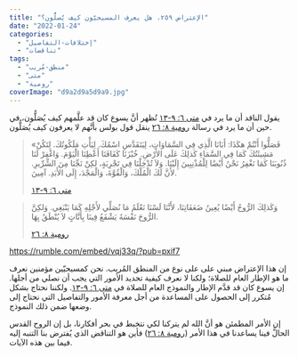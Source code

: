 ```yaml
---
title: "الإعتراض ٢٥٩، هل يعرف المسيحيّون كيف يُصلُّون؟"
date: "2022-01-24"
categories: 
  - "إختلافات-التفاصيل"
  - "تناقضات"
tags: 
  - "منطق-مُريب"
  - "متى"
  - "رومية"
coverImage: "d9a2d9a5d9a9.jpg"
---
```


يقول الناقد أن ما يرد في [متى ٦: ٩-١٣](https://my.bible.com/bible/101/MAT.6.9-13) تُظهر أنَّ يسوع كان قد علَّمهم كيف يُصَلُّون، في حين أن ما يرد في رسالة [رومية ٨: ٢٦](https://my.bible.com/bible/101/ROM.8.26) ينقل قول بولس بأنَّهم لا يعرفون كيف يُصَلُّون.

> «فَصَلُّوا أَنْتُمْ هكَذَا: أَبَانَا الَّذِي فِي السَّمَاوَاتِ، لِيَتَقَدَّسِ اسْمُكَ. لِيَأْتِ مَلَكُوتُكَ. لِتَكُنْ مَشِيئَتُكَ كَمَا فِي السَّمَاءِ كَذلِكَ عَلَى الأَرْضِ. خُبْزَنَا كَفَافَنَا أَعْطِنَا الْيَوْمَ. وَاغْفِرْ لَنَا ذُنُوبَنَا كَمَا نَغْفِرُ نَحْنُ أَيْضًا لِلْمُذْنِبِينَ إِلَيْنَا. وَلاَ تُدْخِلْنَا فِي تَجْرِبَةٍ، لكِنْ نَجِّنَا مِنَ الشِّرِّيرِ. لأَنَّ لَكَ الْمُلْكَ، وَالْقُوَّةَ، وَالْمَجْدَ، إِلَى الأَبَدِ. آمِينَ.
> 
> [متى ٦: ٩-١٣](https://my.bible.com/bible/101/MAT.6.9-13)

> وَكَذلِكَ الرُّوحُ أَيْضًا يُعِينُ ضَعَفَاتِنَا، لأَنَّنَا لَسْنَا نَعْلَمُ مَا نُصَلِّي لأَجْلِهِ كَمَا يَنْبَغِي. وَلكِنَّ الرُّوحَ نَفْسَهُ يَشْفَعُ فِينَا بِأَنَّاتٍ لاَ يُنْطَقُ بِهَا.
> 
> [رومية ٨: ٢٦](https://my.bible.com/bible/101/ROM.826)

https://rumble.com/embed/vqj33q/?pub=pxif7

إن هذا الإعتراض مبني على على نوع من المنطق المُريب. نحن كمسيحيّين مؤمنين نعرف ما هو الإطار العام للصلاة؛ ولكنا لا نعرف كيفية تحديد الأمور التي يجب أن نصلي من أجلها. إن يسوع كان قد قدَّم الإطار والنموذج العام للصلاة في [متى ٦: ٩-١٣](https://my.bible.com/bible/101/MAT.6.9-13). ولكننا نحتاج بشكل مُتكرر إلى الحصول على المساعدة من أجل معرفة الأمور والتفاصيل التي نحتاج إلى وضعها ضمن ذلك النموذج. 

إن الأمر المطمئن هو أنَّ الله لم يتركنا لكي نتخبط في بحر أفكارنا، بل إن الروح القدس الحالَّ فينا يساعدنا في هذا الأمر ([رومية ٨: ٢٦](https://my.bible.com/bible/101/ROM.826)) فأين هو التناقض الذي يُفترض بنا التنبه إليه فيما بين هذه الآيات.
